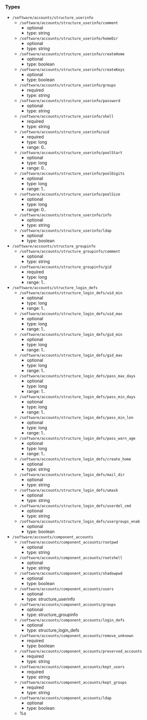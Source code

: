 ### Types

- `/software/accounts/structure_userinfo`
    - `/software/accounts/structure_userinfo/comment`
        - optional
        - type: string
    - `/software/accounts/structure_userinfo/homeDir`
        - optional
        - type: string
    - `/software/accounts/structure_userinfo/createHome`
        - optional
        - type: boolean
    - `/software/accounts/structure_userinfo/createKeys`
        - optional
        - type: boolean
    - `/software/accounts/structure_userinfo/groups`
        - required
        - type: string
    - `/software/accounts/structure_userinfo/password`
        - optional
        - type: string
    - `/software/accounts/structure_userinfo/shell`
        - required
        - type: string
    - `/software/accounts/structure_userinfo/uid`
        - required
        - type: long
        - range: 0..
    - `/software/accounts/structure_userinfo/poolStart`
        - optional
        - type: long
        - range: 0..
    - `/software/accounts/structure_userinfo/poolDigits`
        - optional
        - type: long
        - range: 1..
    - `/software/accounts/structure_userinfo/poolSize`
        - optional
        - type: long
        - range: 0..
    - `/software/accounts/structure_userinfo/info`
        - optional
        - type: string
    - `/software/accounts/structure_userinfo/ldap`
        - optional
        - type: boolean
- `/software/accounts/structure_groupinfo`
    - `/software/accounts/structure_groupinfo/comment`
        - optional
        - type: string
    - `/software/accounts/structure_groupinfo/gid`
        - required
        - type: long
        - range: 1..
- `/software/accounts/structure_login_defs`
    - `/software/accounts/structure_login_defs/uid_min`
        - optional
        - type: long
        - range: 1..
    - `/software/accounts/structure_login_defs/uid_max`
        - optional
        - type: long
        - range: 1..
    - `/software/accounts/structure_login_defs/gid_min`
        - optional
        - type: long
        - range: 1..
    - `/software/accounts/structure_login_defs/gid_max`
        - optional
        - type: long
        - range: 1..
    - `/software/accounts/structure_login_defs/pass_max_days`
        - optional
        - type: long
        - range: 1..
    - `/software/accounts/structure_login_defs/pass_min_days`
        - optional
        - type: long
        - range: 1..
    - `/software/accounts/structure_login_defs/pass_min_len`
        - optional
        - type: long
        - range: 1..
    - `/software/accounts/structure_login_defs/pass_warn_age`
        - optional
        - type: long
        - range: 1..
    - `/software/accounts/structure_login_defs/create_home`
        - optional
        - type: string
    - `/software/accounts/structure_login_defs/mail_dir`
        - optional
        - type: string
    - `/software/accounts/structure_login_defs/umask`
        - optional
        - type: string
    - `/software/accounts/structure_login_defs/userdel_cmd`
        - optional
        - type: string
    - `/software/accounts/structure_login_defs/usergroups_enab`
        - optional
        - type: boolean
- `/software/accounts/component_accounts`
    - `/software/accounts/component_accounts/rootpwd`
        - optional
        - type: string
    - `/software/accounts/component_accounts/rootshell`
        - optional
        - type: string
    - `/software/accounts/component_accounts/shadowpwd`
        - optional
        - type: boolean
    - `/software/accounts/component_accounts/users`
        - optional
        - type: structure_userinfo
    - `/software/accounts/component_accounts/groups`
        - optional
        - type: structure_groupinfo
    - `/software/accounts/component_accounts/login_defs`
        - optional
        - type: structure_login_defs
    - `/software/accounts/component_accounts/remove_unknown`
        - required
        - type: boolean
    - `/software/accounts/component_accounts/preserved_accounts`
        - required
        - type: string
    - `/software/accounts/component_accounts/kept_users`
        - required
        - type: string
    - `/software/accounts/component_accounts/kept_groups`
        - required
        - type: string
    - `/software/accounts/component_accounts/ldap`
        - optional
        - type: boolean
  - %s

